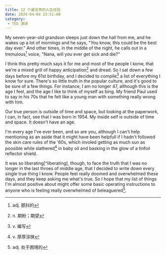 ```yaml
---
title: 12 个最宝贵的人生经验
date: 2024-04-04 23:51:00
category:
 - TED 演讲
---
```


My seven-year-old grandson sleeps just down the hall from me, and he wakes up a lot of mornings and he says, "You know, this could be the best day ever." And other times, in the middle of the night, he calls out in a tremulous[^tremulous] voice, "Nana, will you ever get sick and die?"

[^tremulous]: adj. 颤抖的

I think this pretty much says it for me and most of the people I konw, that we're a mixed grill of happy anticipation[^anticipation] and dread. So I sat down a few days before my 61st birthday, and I decided to compile[^compile] a list of everything I know for sure. There's so little truth in the popular culture, and it's good to be sure of a few things. For instance, I am no longer 47, although this is the age I feel, and the age I like to think of myself as bing. My friend Paul used to say in his 70s that he felt like a young man with something really wrong with him.

[^compile]: v. 编写
[^anticipation]: n. 期盼；期望

Our true person is outside of time and space, but looking at the paperwork, I can, in fact, see that I was born in 1954. My inside self is outside of time and space. It doesn't have an age.

I'm every age I've ever been, and so are you, although I can't help mentioning as an aside that it might have been helpfull if I hadn't followed the skin care rules of the '60s, which involed getting as much sun as poosible while slathered[^slathere] in baby oil and basking in the glow of a tinfoil reflector shield.

[^slathere]: v. 厚厚涂抹

It was so liberating[^liberating], though, to face the truth that I was no longer in the last throes of middle age, that I decided to write down every single true thing I know. People feel really doomed and overwhelmed these days, and they keep asking me what's true. So I hope that my list of things I'm almost positive about might offer some basic operating instructions to anyone who is feeling really overwhelmed of beleaguered[^beleaguered].

[^liberatng]: adj. 解脱的
[^beleaguered]: adj. 处于困境的